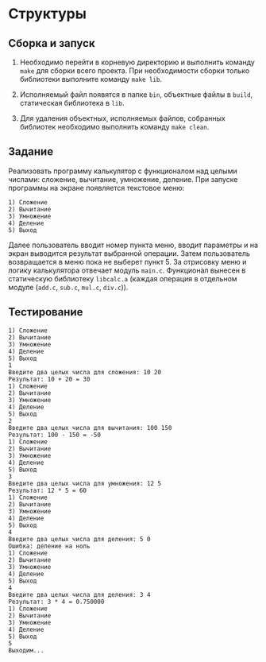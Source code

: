 # Структуры

## Сборка и запуск

1. Необходимо перейти в корневую директорию и выполнить команду ```make``` для сборки всего проекта. При необходимости сборки только библиотеки выполните команду ```make lib```.

2. Исполняемый файл появятся в папке ```bin```, объектные файлы в ```build```, статическая библиотека в ```lib```.

3. Для удаления объектных, исполняемых файлов, собранных библиотек необходимо выполнить команду ```make clean```.

## Задание

Реализовать программу калькулятор с функционалом над целыми числами: сложение, вычитание, умножение, деление. При запуске программы на экране
появляется текстовое меню:

```
1) Сложение
2) Вычитание
3) Умножение
4) Деление
5) Выход
```

Далее пользователь вводит номер пункта меню, вводит параметры и на экран выводится результат выбранной операции. Затем пользователь возвращается в
меню пока не выберет пункт 5. За отрисовку меню и логику калькулятора отвечает модуль ```main.c```. Функционал вынесен в статическую библиотеку ```libcalc.a``` (каждая операция в отдельном модуле (```add.c```, ```sub.c```, ```mul.c```, ```div.c```)). 

## Тестирование

```
1) Сложение
2) Вычитание
3) Умножение
4) Деление
5) Выход
1
Введите два целых числа для сложения: 10 20
Результат: 10 + 20 = 30
1) Сложение
2) Вычитание
3) Умножение
4) Деление
5) Выход
2
Введите два целых числа для вычитания: 100 150
Результат: 100 - 150 = -50
1) Сложение
2) Вычитание
3) Умножение
4) Деление
5) Выход
3
Введите два целых числа для умножения: 12 5
Результат: 12 * 5 = 60
1) Сложение
2) Вычитание
3) Умножение
4) Деление
5) Выход
4
Введите два целых числа для деления: 5 0
Ошибка: деление на ноль
1) Сложение
2) Вычитание
3) Умножение
4) Деление
5) Выход
4 
Введите два целых числа для деления: 3 4
Результат: 3 * 4 = 0.750000
1) Сложение
2) Вычитание
3) Умножение
4) Деление
5) Выход
5
Выходим...
```